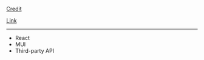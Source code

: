 [Credit](https://www.youtube.com/watch?v=khJlrj3Y6Ls&t=1322s)

[Link](https://alen0612.github.io/covid-tracker/)

---

- React
- MUI
- Third-party API
